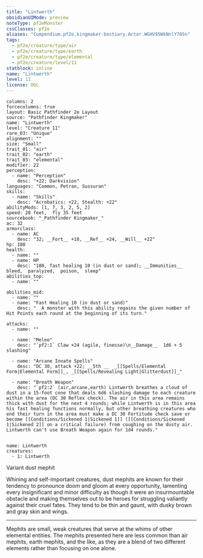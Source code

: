 ```yaml
---
title: "Lintwerth"
obsidianUIMode: preview
noteType: pf2eMonster
cssClasses: pf2e
aliases: "Compendium.pf2e.kingmaker-bestiary.Actor.WGHV95WkNnlY70Sn" 
tags:
  - pf2e/creature/type/air
  - pf2e/creature/type/earth
  - pf2e/creature/type/elemental
  - pf2e/creature/level/11
statblock: inline
name: "Lintwerth"
level: 11
license: OGL
---
```


```statblock
columns: 2
forcecolumns: true
layout: Basic Pathfinder 2e Layout
source: "Pathfinder Kingmaker"
name: "Lintwerth"
level: "Creature 11"
rare_03: "Unique"
alignment: ""
size: "Small"
trait_01: "air"
trait_02: "earth"
trait_03: "elemental"
modifier: 22
perception:
  - name: "Perception"
    desc: "+22; Darkvision"
languages: "Common, Petran, Sussuran"
skills:
  - name: "Skills"
    desc: "Acrobatics: +22, Stealth: +22"
abilityMods: [1, 7, 3, 2, 5, 2]
speed: 20 feet,  fly 35 feet
sourcebook: "_Pathfinder Kingmaker_"
ac: 32
armorclass:
  - name: AC
    desc: "32; __Fort__ +18, __Ref__ +24, __Will__ +22"
hp: 180
health:
  - name: ""
  - name: HP
    desc: "180, fast healing 10 (in dust or sand); __Immunities__  bleed,  paralyzed,  poison,  sleep"
abilities_top:
  - name: ""

abilities_mid:
  - name: ""
  - name: "Fast Healing 10 (in dust or sand)"
    desc: "  A monster with this ability regains the given number of Hit Points each round at the beginning of its turn."

attacks:
  - name: ""

  - name: "Melee"
    desc: "`pf2:1` Claw +24 (agile, finesse)\n__Damage__  1d6 + 5 slashing"

  - name: "Arcane Innate Spells"
    desc: "DC 30, attack +22; __5th __  _[[Spells/Elemental Form|Elemental Form]]_, _[[Spells/Revealing Light|Glitterdust]]_"

  - name: "Breath Weapon"
    desc: "`pf2:2` (air,arcane,earth) Lintwerth breathes a cloud of dust in a 15-foot cone that deals 6d6 slashing damage to each creature within the area (DC 30 Reflex check). The air in this area remains thick with dust for the next 4 rounds; while Lintwerth is in this area his fast healing functions normally, but other breathing creatures who end their turn in the area must make a DC 30 Fortitude check save or become [[Conditions/Sickened 1|Sickened 1]] ([[Conditions/Sickened 1|Sickened 2]] on a critical failure) from coughing on the dusty air. Lintwerth can't use Breath Weapon again for 1d4 rounds."
 
```

```encounter-table
name: Lintwerth
creatures:
  - 1: Lintwerth
```


Variant dust mephit

Whining and self-important creatures, dust mephits are known for their tendency to pronounce doom and gloom at every opportunity, lamenting every insignificant and minor difficulty as though it were an insurmountable obstacle and making themselves out to be heroes for struggling valiantly against their cruel fates. They tend to be thin and gaunt, with dusky brown and gray skin and wings.

* * *

Mephits are small, weak creatures that serve at the whims of other elemental entities. The mephits presented here are less common than air mephits, earth mephits, and the like, as they are a blend of two different elements rather than focusing on one alone.
